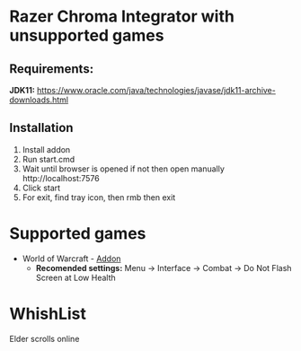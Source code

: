 # Razer Chroma Integrator with unsupported games


## Requirements:

**JDK11:** https://www.oracle.com/java/technologies/javase/jdk11-archive-downloads.html

## Installation
1) Install addon
2) Run start.cmd
3) Wait until browser is opened if not then open manually http://localhost:7576
4) Click start
5) For exit, find tray icon, then rmb then exit 

# Supported games
* World of Warcraft - [Addon](https://github.com/herisn23/razer-chroma-integration-binaries/blob/master/RazerChromaSupport.7z?raw=true)
  * **Recomended settings:** Menu -> Interface -> Combat -> Do Not Flash Screen at Low Health 
# WhishList
Elder scrolls online
